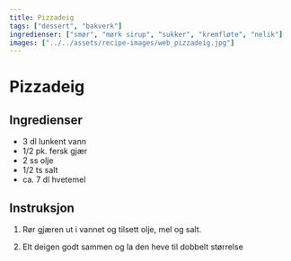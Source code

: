 ```yaml
---
title: Pizzadeig
tags: ["dessert", "bakverk"]
ingredienser: ["smør", "mørk sirup", "sukker", "kremfløte", "nelik"]
images: ["../../assets/recipe-images/web_pizzadeig.jpg"]
---
```


# Pizzadeig

## Ingredienser

- 3 dl lunkent vann
- 1/2 pk. fersk gjær
- 2 ss olje
- 1/2 ts salt
- ca. 7 dl hvetemel

## Instruksjon

1. Rør gjæren ut i vannet og tilsett olje, mel og salt.

2. Elt deigen godt sammen og la den heve til dobbelt størrelse
